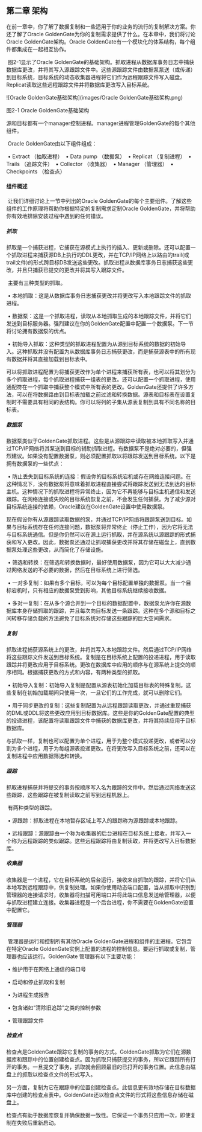 ## 第二章 架构

​	在前一章中，你了解了数据复制和一些适用于你的业务的流行的复制解决方案。你还了解了Oracle GoldenGate为你的复制需求提供了什么。在本章中，我们将讨论Oracle GoldenGate架构。Oracle GoldenGate有一个模块化的体系结构，每个组件都集成在一起相互协作。

​	图2-1显示了Oracle GoldenGate的基础架构。抓取进程从数据库事务日志中捕获数据库更改，并将其写入源跟踪文件中。这些源跟踪文件由数据泵泵送（或传递）到目标系统，目标系统的动态收集器进程将它们作为远程跟踪文件写入磁盘。Replicat读取这些远程跟踪文件并将数据库更改写入目标系统。

![Oracle GoldenGate基础架构](images/Oracle GoldenGate基础架构.png)

图2-1 Oracle GoldenGate基础架构

​	源和目标都有一个manager控制进程。manager进程管理GoldenGate的每个其他组件。

​	Oracle GoldenGate由以下组件组成：

​	• Extract （抽取进程）
​	• Data pump （数据泵）
​	• Replicat （复制进程）
​	• Trails （追踪文件）
​	• Collector （收集器）
​	• Manager （管理器）
​	• Checkpoints  （检查点）

#### 组件概述

​	让我们详细讨论上一节中列出的Oracle GoldenGate的每个主要组件。了解这些组件的工作原理将帮助你根据特定的复制需求定制Oracle GoldenGate，并将帮助你有效地排除安装过程中遇到的任何错误。

##### 	抓取

​	抓取是一个捕获进程，它捕获在源模式上执行的插入、更新或删除。还可以配置一个抓取进程来捕获源DB上执行的DDL更改，并在TCP/IP网络上以路由的trail(或trail文件)的形式跨目标DB发送这些更改。抓取进程从数据库事务日志捕获这些更改，并且只捕获已提交的更改并将其写入跟踪文件。

​	主要有三种类型的抓取。

​	 • 本地抓取：这是从数据库事务日志捕获更改并将更改写入本地跟踪文件的抓取进程。

​	 • 数据泵：这是一个抓取进程，读取从本地抓取生成的本地跟踪文件，并将它们发送到目标服务器。强烈建议在你的GoldenGate配置中配置一个数据泵。下一节将讨论拥有数据泵的优点。

​	 • 初始导入抓取：这种类型的抓取进程配置为从源到目标系统的数据的初始导入。这种抓取并没有配置为从数据库事务日志捕获更改，而是捕获源表中的所有现有数据并将其直接加载到目标表中。

​	可以将抓取进程配置为将捕获更改作为单个进程来捕获所有表，也可以将其划分为多个抓取进程，每个抓取进程捕获一组表的更改。还可以配置一个抓取进程，使用通配符在一个抓取中捕获整个模式中所有表的更改。GoldenGate还提供了许多方法，可以在将数据路由到目标表加载之前过滤和转换数据。源表和目标表在设置复制时不需要具有相同的表结构。你可以将列的子集从源表复制到具有不同名称的目标表。

##### 	数据泵

​	数据泵类似于GoldenGate抓取进程。这些是从源跟踪中读取被本地抓取写入并通过TCP/IP网络将其泵送到目标的辅助抓取进程。有数据泵不是绝对必要的，但强烈建议。如果没有配置数据泵，则必须配置抓取以将跟踪发送到目标系统。以下是拥有数据泵的一些优点：

​	 • 防止丢失到目标系统的连接：假设你的目标系统宕机或存在网络连接问题。在这种情况下，没有数据泵将意味着抓取进程直接尝试将跟踪发送到无法到达的目标主机。这种情况下的抓取进程将异常终止，因为它不再能够与目标主机通信和发送跟踪。在网络连接或失败的目标系统恢复之前，不会发生任何捕获。为了减少源对目标系统连接的依赖，Oracle建议在GoldenGate设置中使用数据泵。

​	现在假设你有从源跟踪读取数据的泵，并通过TCP/IP网络将跟踪泵送到目标。如果与目标系统存在任何连接问题，数据泵将异常终止（停止工作），因为它将无法与目标系统通信。但是你仍然可以在源上运行抓取，并在源系统以源跟踪的形式捕获和写入更改。因此，数据泵还通过让抓取捕获更改并将其存储在磁盘上，直到数据泵处理这些更改，从而简化了存储设施。

​	 • 筛选和转换：在筛选和转换数据时，最好使用数据泵，因为它可以大大减少通过网络发送的不必要的数据，然后在目标系统上进行筛选。

​	 • 一对多复制：如果有多个目标，可以为每个目标配置单独的数据泵。当一个目标宕机时，只有相应的数据泵受到影响，其他目标系统继续接收数据。

​	 • 多对一复制：在从多个源合并到一个目标的数据配置中，数据泵允许你在源数据库本身存储抓取的跟踪，并且每次向目标发送一条跟踪。这种在多个源和目标之间转移存储负载的方法避免了目标系统对存储这些跟踪的巨大空间需求。

##### 复制

​	抓取进程捕获源系统上的更改，并将其写入本地跟踪文件。然后通过TCP/IP网络将这些跟踪文件发送到目标系统。复制是在目标系统上配置的投递进程，用于读取跟踪并将更改应用于目标系统。更改在数据库中应用的顺序与在源系统上提交的顺序相同。根据捕获更改的方式和内容，有两种类型的抓取。

​	 • 初始导入复制：初始导入复制是配置从源表初始化加载目标表的特殊复制。这些复制在初始加载期间只使用一次，一旦它们的工作完成，就可以删除它们。

​	 • 用于同步更改的复制：这些复制配置为从远程跟踪读取更改，并通过重现捕获的DML或DDL将这些更改应用到目标数据库。这些是你的GoldenGate配置的典型的投递进程，该配置将读取跟踪文件中捕获的数据库更改，并将其持续应用于目标数据库。

​	与抓取一样，复制也可以配置为单个进程，用于为整个模式投递更改，或者可以分割为多个进程，用于为每组源表投递更改。在将更改写入目标系统之前，还可以在复制进程中应用数据筛选和转换。

##### 跟踪

​	抓取进程捕获并将提交的事务按顺序写入名为跟踪的文件中。然后通过网络发送这些跟踪，这些跟踪在被复制读取之前写到远程机器上。

​	有两种类型的跟踪。

​	 • 源跟踪：抓取进程在本地暂存区域上写入的跟踪称为源跟踪或本地跟踪。

​	 • 远程跟踪：源跟踪由一个称为收集器的后台进程在目标系统上接收，并写入一个称为远程跟踪的类似跟踪。这些远程跟踪将由复制读取，并将更改写入目标数据库。

##### 收集器

​	收集器是一个进程，它在目标系统的后台运行，接收来自抓取的跟踪，并将它们从本地写到远程跟踪中，供复制处理。如果你使用动态端口配置，当从抓取中识别到管理器的连接请求时，收集器将扫描可用端口并将此端口信息发送给管理器，以便与抓取进程建立连接。收集器进程是一个后台进程，你不需要在GoldenGate设置中配置它。

##### 管理器

​	管理器是运行和控制所有其他Oracle GoldenGate进程和组件的主进程。它包含在特定Oracle GoldenGate实例上配置的进程的控制信息。要运行抓取或复制，管理器也应该运行。GoldenGate 管理器有以下主要功能：

​	 • 维护用于在网络上通信的端口号

​	 • 启动和停止抓取和复制

​	 • 为进程生成报告

​	 • 包含诸如“清除旧追踪”之类的控制参数

​	 • 管理跟踪文件

##### 检查点

​	检查点是GoldenGate跟踪它复制的事务的方式。GoldenGate抓取为它们在源数据库和跟踪中的位置创建检查点。因为抓取只捕获提交的事务，所以它跟踪所有打开的事务。一旦提交了事务，抓取就会回顾最旧的已打开的事务位置。此信息由磁盘上的抓取以检查点文件的形式写入。

​	另一方面，复制为它在跟踪中的位置创建检查点。此信息更有效地存储在目标数据库中创建的检查点表中。GoldenGate还以检查点文件的形式将这些信息存储在磁盘上。

​	检查点有助于数据库恢复并确保数据一致性。它保证一个事务只应用一次，即使复制在失败后重新启动。
